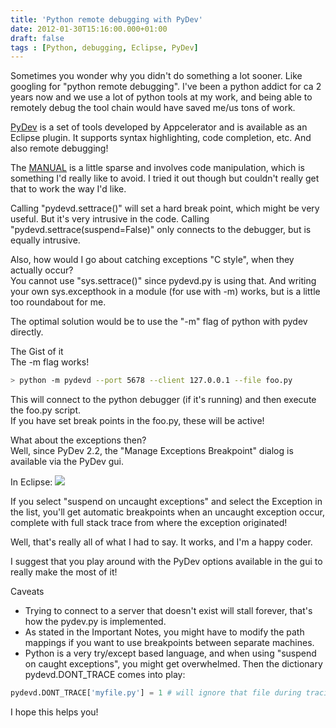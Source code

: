```yaml
---
title: 'Python remote debugging with PyDev'
date: 2012-01-30T15:16:00.000+01:00
draft: false
tags : [Python, debugging, Eclipse, PyDev]
---
```


Sometimes you wonder why you didn't do something a lot sooner. Like googling for "python remote debugging". I've been a python addict for ca 2 years now and we use a lot of python tools at my work, and being able to remotely debug the tool chain would have saved me/us tons of work.  
  
[PyDev](http://pydev.org/) is a set of tools developed by Appcelerator and is available as an Eclipse plugin. It supports syntax highlighting, code completion, etc. And also remote debugging!  

The [MANUAL](http://pydev.org/manual_adv_remote_debugger.html) is a little sparse and involves code manipulation, which is something I'd really like to avoid. I tried it out though but couldn't really get that to work the way I'd like.  
  
Calling "pydevd.settrace()" will set a hard break point, which might be very useful. But it's very intrusive in the code. Calling "pydevd.settrace(suspend=False)" only connects to the debugger, but is equally intrusive.  
  
Also, how would I go about catching exceptions "C style", when they actually occur?  
You cannot use "sys.settrace()" since pydevd.py is using that. And writing your own sys.excepthook in a module (for use with -m) works, but is a little too roundabout for me.  
  
The optimal solution would be to use the "-m" flag of python with pydev directly.  
  
The Gist of it  
The -m flag works!  


```bash
> python -m pydevd --port 5678 --client 127.0.0.1 --file foo.py
```
  
This will connect to the python debugger (if it's running) and then execute the foo.py script.  
If you have set break points in the foo.py, these will be active!  
  
What about the exceptions then?  
Well, since PyDev 2.2, the "Manage Exceptions Breakpoint" dialog is available via the PyDev gui.  
  
In Eclipse:
[![](http://pydev.org/images/index/manage_exceptions.png)](http://pydev.org/images/index/manage_exceptions.png)
  
If you select "suspend on uncaught exceptions" and select the Exception in the list, you'll get automatic breakpoints when an uncaught exception occur, complete with full stack trace from where the exception originated!  
  
Well, that's really all of what I had to say. It works, and I'm a happy coder.  
  
I suggest that you play around with the PyDev options available in the gui to really make the most of it!  
  
Caveats  

*   Trying to connect to a server that doesn't exist will stall forever, that's how the pydev.py is implemented.
*   As stated in the Important Notes, you might have to modify the path mappings if you want to use breakpoints between separate machines.
*   Python is a very try/except based language, and when using "suspend on caught exceptions", you might get overwhelmed. Then the dictionary pydevd.DONT_TRACE comes into play:

```python
pydevd.DONT_TRACE['myfile.py'] = 1 # will ignore that file during tracing.  
```
  
I hope this helps you!
